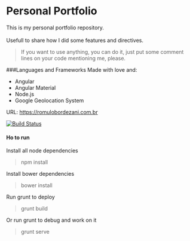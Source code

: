 # Personal Portfolio
This is my personal portfolio repository.<br /><br />
Usefull to share how I did some features and directives. 

> If you want to use anything, you can do it, just put some comment lines on your code mentioning me, please.

###Languages and Frameworks
Made with love and:<br />
* Angular
* Angular Material
* Node.js
* Google Geolocation System

URL: https://romulobordezani.com.br <br/>


[![Build Status](https://travis-ci.org/romulobordezani/portfolio.svg?branch=master)](https://travis-ci.org/romulobordezani/portfolio)


#### Ho to run
Install all node dependencies 
> npm install

Install bower dependencies
> bower install

Run grunt to deploy
> grunt build

Or run grunt to debug and work on it
>grunt serve
